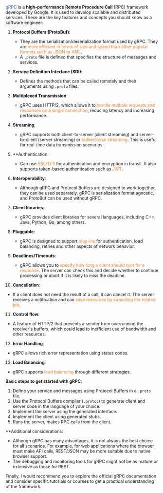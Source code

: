 <span style='color:#3867d6'>gRPC</span> is a **high-performance Remote Procedure Call** (RPC) framework developed by Google. It is used to develop scalable and distributed services. These are the key features and concepts you should know as a software engineer:

1. **Protocol Buffers (ProtoBuf)**: 
   - They are the serialization/deserialization format used by gRPC. They are <span style='color:#fa8231'>more efficient in terms of size and speed than other popular formats such as JSON or XML</span>.
   - A `.proto` file is defined that specifies the structure of messages and services.

2. **Service Definition Interface (SDI)**:
   - Defines the methods that can be called remotely and their arguments using `.proto` files.

3. **Multiplexed Transmission**:
   - gRPC uses HTTP/2, which allows it to <span style='color:#fa8231'>handle multiple requests and responses on a single connection</span>, reducing latency and increasing performance.

4. **Streaming**:
   - gRPC supports both client-to-server (client streaming) and server-to-client (server streaming) or<span style='color:#fa8231'> bidirectional streaming</span>. This is useful for real-time data transmission scenarios.

5. **Authentication:
   - Can use <span style='color:#fa8231'>SSL/TLS</span> for authentication and encryption in transit. It also supports token-based authentication such as <span style='color:#fa8231'>JWT</span>.

6. **Interoperability**:
   - Although gRPC and Protocol Buffers are designed to work together, they can be used separately. gRPC is serialization format agnostic, and ProtoBuf can be used without gRPC.

7. **Client libraries**:
   - gRPC provides client libraries for several languages, including C++, Java, Python, Go, among others.

8. **Pluggable**: 
   - gRPC is designed to support <span style='color:#fa8231'>plug-ins</span> for authentication, load balancing, retries and other aspects of network behavior.

9. **Deadlines/Timeouts**: 
   - gRPC allows you to <span style='color:#fa8231'>specify how long a client should wait for a response</span>. The server can check this and decide whether to continue processing or abort if it is likely to miss the deadline.

10. **Cancellation**:
   - If a client does not need the result of a call, it can cancel it. The server receives a notification and can <span style='color:#fa8231'>save resources by canceling the related job</span>.

11. **Control flow**:
   - A feature of HTTP/2 that prevents a sender from overrunning the receiver's buffers, which could lead to inefficient use of bandwidth and other resources.

12. **Error Handling**:
   - gRPC allows rich error representation using status codes.

13. **Load Balancing**:
   - gRPC supports<span style='color:#fa8231'> load balancing </span>through different strategies.

**Basic steps to get started with gRPC**:

1. Define your service and messages using Protocol Buffers in a `.proto` file.
2. Use the Protocol Buffers compiler (`.protoc`) to generate client and server code in the language of your choice.
3. Implement the server using the generated interface.
4. Implement the client using generated stubs.
5. Runs the server, makes RPC calls from the client.

**Additional considerations:
- Although gRPC has many advantages, it is not always the best choice for all scenarios. For example, for web applications where the browser must make API calls, REST/JSON may be more suitable due to native browser support.
- The debugging and monitoring tools for gRPC might not be as mature or extensive as those for REST.

Finally, I would recommend you to explore the official gRPC documentation and consider specific tutorials or courses to get a practical understanding of the framework.
